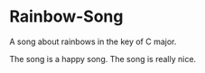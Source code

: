 # Rainbow-Song

A song about rainbows in the key of C major.

The song is a happy song.
The song is really nice.
